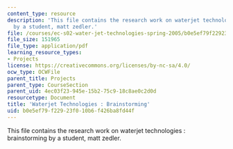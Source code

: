 ```yaml
---
content_type: resource
description: 'This file contains the research work on waterjet technologies : brainstorming
  by a student, matt zedler.'
file: /courses/ec-s02-water-jet-technologies-spring-2005/b0e5ef79f22923f010b6f426ba8fd44f_MITEC_S02S05_mattzedler.pdf
file_size: 151965
file_type: application/pdf
learning_resource_types:
- Projects
license: https://creativecommons.org/licenses/by-nc-sa/4.0/
ocw_type: OCWFile
parent_title: Projects
parent_type: CourseSection
parent_uid: 4ec03f23-945e-15b2-75c9-18c8ae0c2d0d
resourcetype: Document
title: 'Waterjet Technologies : Brainstorming'
uid: b0e5ef79-f229-23f0-10b6-f426ba8fd44f
---
```

This file contains the research work on waterjet technologies : brainstorming by a student, matt zedler.